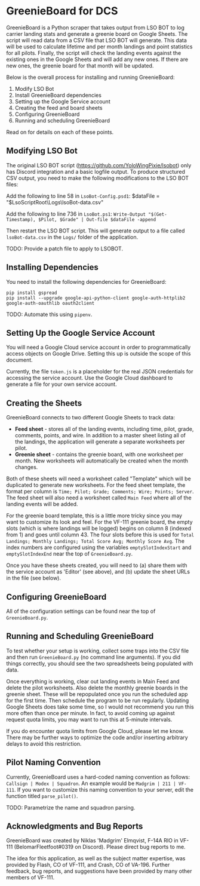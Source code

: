 # GreenieBoard for DCS

GreenieBoard is a Python scraper that takes output from LSO BOT to log carrier landing stats and generate a greenie board on Google Sheets. The script will read data from a CSV file that LSO BOT will generate. This data will be used to calculate lifetime and per month landings and point statistics for all pilots. Finally, the script will check the landing events against the existing ones in the Google Sheets and will add any new ones. If there are new ones, the greenie board for that month will be updated. 

Below is the overall process for installing and running GreenieBoard:
1. Modify LSO Bot
2. Install GreenieBoard dependencies
3. Setting up the Google Service account
4. Creating the feed and board sheets
5. Configuring GreenieBoard
6. Running and scheduling GreenieBoard

Read on for details on each of these points.

## Modifying LSO Bot

The original LSO BOT script (https://github.com/YoloWingPixie/lsobot) only has Discord integration and a basic logfile output. To produce structured CSV output, you need to make the following modifications to the LSO BOT files:

Add the following to line 58 in `LsoBot-Config.psd1`:
    $dataFile = "$LsoScriptRoot\Logs\lsoBot-data.csv"

Add the following to line 736 in `LsoBot.ps1`:
    `Write-Output "$(Get-Timestamp), $Pilot, $Grade" | Out-file $dataFile -append`

Then restart the LSO BOT script. This will generate output to a file called `lsoBot-data.csv` in the `Logs/` folder of the application. 

TODO: Provide a patch file to apply to LSOBOT.

## Installing Dependencies

You need to install the following dependencies for GreenieBoard:

    pip install gspread
    pip install --upgrade google-api-python-client google-auth-httplib2 google-auth-oauthlib oauth2client 

TODO: Automate this using `pipenv`.

## Setting Up the Google Service Account

You will need a Google Cloud service account in order to programmatically access objects on Google Drive. Setting this up is outside the scope of this document. 

Currently, the file `token.js` is a placeholder for the real JSON credentials for accessing the service account. Use the Google Cloud dashboard to generate a file for your own service account.

## Creating the Sheets

GreenieBoard connects to two different Google Sheets to track data:
* **Feed sheet** - stores all of the landing events, including time, pilot, grade, comments, points, and wire. In addition to a master sheet listing all of the landings, the application will generate a separate worksheets per pilot. 
* **Greenie sheet** - contains the greenie board, with one worksheet per month. New worksheets will automatically be created when the month changes.

Both of these sheets will need a worksheet called "Template" which will be duplicated to generate new worksheets. For the feed sheet template, the format per column is `Time; Pilot; Grade; Comments; Wire; Points; Server`. The feed sheet will also need a worksheet called `Main Feed` where all of the landing events will be added.

For the greenie board template, this is a little more tricky since you may want to customize its look and feel. For the VF-111 greenie board, the empty slots (which is where landings will be logged) begins on column 8 (indexed from 1) and goes until column 43. The four slots before this is used for `Total Landings; Monthly Landings; Total Score Avg; Monthly Score Avg`. The index numbers are configured using the variables `emptySlotIndexStart` and `emptySlotIndexEnd` near the top of `GreenieBoard.py`.

Once you have these sheets created, you will need to (a) share them with the service account as 'Editor' (see above), and (b) update the sheet URLs in the file (see below).

## Configuring GreenieBoard

All of the configuration settings can be found near the top of `GreenieBoard.py`. 

## Running and Scheduling GreenieBoard

To test whether your setup is working, collect some traps into the CSV file and then run `GreenieBoard.py` (no command line arguments). If you did things correctly, you should see the two spreadsheets being populated with data.

Once everything is working, clear out landing events in Main Feed and delete the pilot worksheets. Also delete the monthly greenie boards in the greenie sheet. These will be repopulated once you run the scheduled app for the first time. Then schedule the program to be run regularly. Updating Google Sheets does take some time, so I would not recommend you run this more often than once per minute. In fact, to avoid coming up against request quota limits, you may want to run this at 5-minute intervals. 

If you do encounter quota limits from Google Cloud, please let me know. There may be further ways to optimize the code and/or inserting arbitrary delays to avoid this restriction.

## Pilot Naming Convention

Currently, GreenieBoard uses a hard-coded naming convention as follows: `Callsign | Modex | Squadron`. An example would be `Madgrim | 211 | VF-111`. If you want to customize this naming convention to your server, edit the function titled `parse_pilot()`.

TODO: Parametrize the name and squadron parsing.

## Acknowledgments and Bug Reports

GreenieBoard was created by Niklas 'Madgrim' Elmqvist, F-14A RIO in VF-111 (BelomarFleetfoot#0319 on Discord). Please direct bug reports to me.

The idea for this application, as well as the subject matter expertise, was provided by Flash, CO of VF-111, and Crash, CO of VA-196. Further feedback, bug reports, and suggestions have been provided by many other members of VF-111. 
